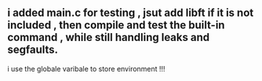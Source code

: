  ## i added main.c for testing , jsut add libft if it is not included , then compile and test the built-in command , while still handling leaks and segfaults.

i use the globale varibale to store environment !!!
